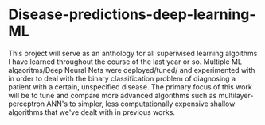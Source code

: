# Disease-predictions-deep-learning-ML
This project will serve as an anthology for all superivised learning algoithms I have learned throughout the course of the last year or so. Multiple ML algaoritms/Deep Neural Nets were deployed/tuned/ and experimented with in order to deal with the binary classification problem of diagnosing a patient with a certain, unspecified disease. The primary focus of this work will be to tune and compare more advanced algorithms such as multilayer-perceptron ANN's to simpler, less computationally expensive shallow algorithms that we've dealt with in previous works.
